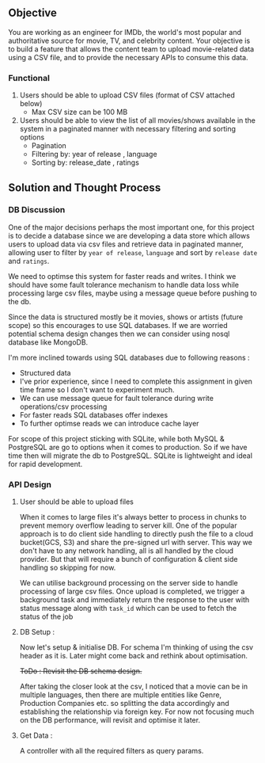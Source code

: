 ## Objective
You are working as an engineer for IMDb, the world's most popular and authoritative source for movie, TV, and celebrity content.
Your objective is to build a feature that allows the content team to upload movie-related data using a CSV file, and to provide the necessary APIs to consume this data.

### Functional
1. Users should be able to upload CSV files (format of CSV attached below)
    * Max CSV size can be 100 MB    
2. Users should be able to view the list of all movies/shows available in the system in a paginated manner with necessary filtering and sorting options
    * Pagination
    * Filtering by: year of release , language
    * Sorting by: release_date , ratings 


## Solution and Thought Process

### DB Discussion 
One of the major decisions perhaps the most important one, for this project is to decide a database since we are developing a data store which allows users to upload data via csv files and retrieve data in paginated manner, allowing user to filter by `year of release`, `language` and sort by `release date` and `ratings`.

We need to optimse this system for faster reads and writes. I think we should have some fault tolerance mechanism to handle data loss while processing large csv files, maybe using a message queue before pushing to the db.

Since the data is structured mostly be it movies, shows or artists (future scope) so this encourages to use SQL databases.
If we are worried potential schema design changes then we can consider using nosql database like MongoDB.

I'm more inclined towards using SQL databases due to following reasons : 
* Structured data
* I've prior experience, since I need to complete this assignment in given time frame so I don't want to experiment much.
* We can use message queue for fault tolerance during write operations/csv processing
* For faster reads SQL databases offer indexes
* To further optimse reads we can introduce cache layer 

For scope of this project sticking with SQLite, while both MySQL & PostgreSQL are go to options when it comes to production. So if we have time then will migrate the db to PostgreSQL. SQLite is lightweight and ideal for rapid development.


### API Design 

1. User should be able to upload files 

    When it comes to large files it's always better to process in chunks to prevent memory overflow leading to server kill.
    One of the popular approach is to do client side handling to directly push the file to a cloud bucket(GCS, S3) and share the pre-signed url with server. This way we don't have to any network handling, all is all handled by the cloud provider. But that will require a bunch of configuration & client side handling so skipping for now.

    We can utilise background processing on the server side to handle processing of large csv files. Once upload is completed, we trigger a background task and immediately return the response to the user with status message along with `task_id` which can be used to fetch the status of the job

2. DB Setup : 

    Now let's setup & initialise DB. For schema I'm thinking of using the csv header as it is. Later might come back and rethink about optimisation.
    
    ~~ToDo : Revisit the DB schema design.~~

    After taking the closer look at the csv, I noticed that a movie can be in multiple languages, then there are multiple entities like Genre, Production Companies etc. so splitting the data accordingly and establishing the relationship via foreign key.
    For now not focusing much on the DB performance, will revisit and optimise it later.

3. Get Data : 

    A controller with all the required filters as query params.
